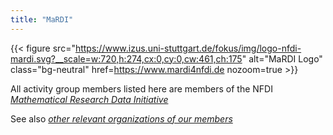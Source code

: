 ```yaml
---
title: "MaRDI"
---
```

{{< figure
    src="https://www.izus.uni-stuttgart.de/fokus/img/logo-nfdi-mardi.svg?__scale=w:720,h:274,cx:0,cy:0,cw:461,ch:175"
    alt="MaRDI Logo"
    class="bg-neutral"
    href=https://www.mardi4nfdi.de
    nozoom=true
    >}}

All activity group members listed here are members of the NFDI [*Mathematical Research Data Initiative*](https://www.mardi4nfdi.de)

See also [*other relevant organizations of our members*](..)